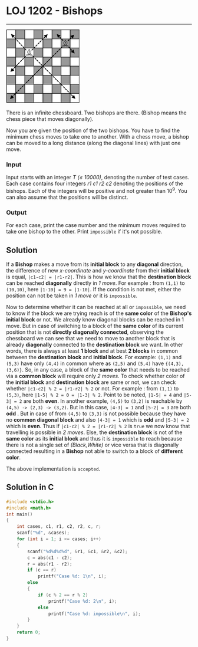 # LOJ 1202 - Bishops #
---
<img src = "1203pr.gif" width="200"></img>

There is an infinite chessboard. Two bishops are there. (Bishop means the chess piece that moves diagonally).

Now you are given the position of the two bishops. You have to find the minimum chess moves to take one to another. With a chess move, a bishop can be moved to a long distance (along the diagonal lines) with just one move.

### Input ###

Input starts with an integer _T (≤ 10000)_, denoting the number of test cases.
Each case contains four integers _r1 c1 r2 c2_ denoting the positions of the bishops. Each of the integers will be positive and not greater than 10<sup>9</sup>. You can also assume that the positions will be distinct.

### Output ###

For each case, print the case number and the minimum moves required to take one bishop to the other. Print `impossible` if it's not possible.

## Solution ##

If a __Bishop__ makes a move from its __initial block__ to any __diagonal__ direction, the difference of new _x-coordinate_ and _y-coordinate_ from their __initial block__ is equal, `|c1-c2| = |r1-r2|`. This is how we know that the __destination block__ can be reached __diagonally__ directly in _1 move_. For example : from `(1,1)` to `(10,10)`, here `|1-10| = 9 = |1-10|`. If the condition is not met, either the position can not be taken in _1 move_ or it is `impossible`.

Now to determine whether it can be reached at all or `impossible`, we need to know if the block we are trying reach is of the __same color__ of the __Bishop's initial block__ or not. We already know diagonal blocks can be reached in 1 move. But in case of switching to a block of the __same color__ of its current position that is not __directly diagonally connected__, observing the chessboard we can see that we need to move to another block that is already __diagonally__ connected to the __destination block__ we want. In other words, there is always at least __1 block__ and at best __2 blocks__ in common between the __destination block__  and __initial block__. For example: `(1,1)` and `(5,3)` have only `(4,4)` in common where as `(2,5)` and `(5,4)` have `{(4,3),(3,6)}`. So, in any case, a block of the __same color__ that needs to be reached via a __common block__ will require only _2 moves_. To check whether color of the __initial block__ and __destination block__ are same or not, we can check whether `|c1-c2| % 2 = |r1-r2| % 2` or not. For example : from `(1,1)` to `(5,3)`, here `|1-5| % 2 = 0 = |1-3| % 2`. Point to be noted, `|1-5| = 4` and `|5-3| = 2` are both __even__. In another example, `(4,5)` to `(3,2)` is reachable by `(4,5) -> (2,3) -> (3,2)`. But in this case, `|4-3| = 1` and `|5-2| = 3` are both __odd__ . But in case of from `(4,5)` to `(3,3)` is not possible because they have no __common diagonal block__ and also `|4-3| = 1` which is __odd__ and `|5-3| = 2` which is __even__. Thus if `|c1-c2| % 2 = |r1-r2| % 2` is `true` we now know that travelling is possible in _2 moves_. Else, the __destination block__ is not of the __same color__ as its __initial block__ and thus it is `impossible` to reach because there is not a single set of _(Black,White)_ or vice versa that is diagonally connected resulting in a __Bishop__ not able to switch to a block of __different color__.
 
The above implementation is `accepted`.

## Solution in C ##
```c
#include <stdio.h>
#include <math.h>
int main()
{
    int cases, c1, r1, c2, r2, c, r;
    scanf("%d", &cases);
    for (int i = 1; i <= cases; i++)
    {
        scanf("%d%d%d%d", &r1, &c1, &r2, &c2);
        c = abs(c1 - c2);
        r = abs(r1 - r2);
        if (c == r)
            printf("Case %d: 1\n", i);
        else
        {
            if (c % 2 == r % 2)
                printf("Case %d: 2\n", i);
            else
                printf("Case %d: impossible\n", i);
        }
    }
    return 0;
}
```
